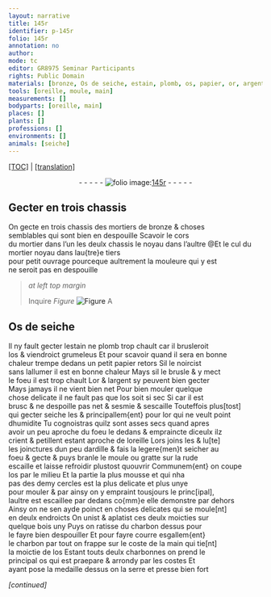 ```yaml
---
layout: narrative
title: 145r
identifier: p-145r
folio: 145r
annotation: no
author:
mode: tc
editor: GR8975 Seminar Participants
rights: Public Domain
materials: [bronze, Os de seiche, estain, plomb, os, papier, or, argent, lute, ardille, charbon]
tools: [oreille, moule, main]
measurements: []
bodyparts: [oreille, main]
places: []
plants: []
professions: []
environments: []
animals: [seiche]
---
```


<p><a href="{{ site.baseurl }}/diplomatic/" target="_blank">[TOC]</a> | <a href="{{ site.baseurl }}/texts/p-145r_tl/ target="_blank"">[translation]</a></p><div class="folio" align="center">- - - - - <a href="http://gallica.bnf.fr/ark:/12148/btv1b10500001g/f295.image" target="_blank"><img src="https://cu-mkp.github.io/2017-workshop-edition/assets/photo-icon.png" alt="folio image: " style="display:inline-block; margin-bottom:-3px;"/>145r</a> - - - - - </div>  
  

## Gecter en trois chassis

 
On gecte en trois chassis des mortiers de <span class="m">bronze</span> & choses<br/> semblables qui sont bien en despouille Scavoir le cors<br/> du mortier dans l’un <span class="del">les deulx chassis</span> <span class="add">le noyau dans l’aultre</span> @Et le <span class="add">cul du mortier</span> <span class="del">noyau</span> dans l<span class="del">au{tre}</span>e tiers<br/> <span class="del">pour petit ouvrage</span> pourceque aultrement la mouleure qui y est<br/> ne seroit pas en despouille
 
 
> *at left top margin*
> 
> 
> Inquire 
> *Figure*
> <a href="https://drive.google.com/open?id=0B9-oNrvWdlO5MXRaSldvRzY2UTg" target="_blank"><img src="https://cu-mkp.github.io/GR8975-edition/assets/photo-icon.png" alt="Figure" style="display:inline-block; margin-bottom:-3px;"/></a>
 A

 
 
  

## <span class="m">Os de <span class="al">seiche</span></span>

 
Il ny fault gecter l<span class="m">estain</span> ne <span class="m">plomb</span> trop chault car il brusleroit<br/> l<span class="m">os</span> & viendroict grumeleus Et pour scavoir quand il sera en bonne<br/> chaleur trempe dedans un petit <span class="m">papier</span> retors Sil le noircist<br/> sans lallumer il est en bonne chaleur Mays sil le brusle & y mect<br/> le foeu il est trop chault L<span class="m">or</span> & l<span class="m">argent</span> sy peuvent bien gecter<br/> Mays jamays il ne vient bien net Pour bien mouler quelque<br/> chose delicate il ne fault pas que l<span class="m">os</span> soit si sec <span class="del">Si</span> car il est<br/> brusc & ne despoille pas net & sesmie & sescaille Touteffois plus[tost]<br/> qui gecter <span class="al">seiche</span> les & principallem{ent} pour l<span class="m">or</span> qui ne veult point<br/> dhumidite Tu cognoistras quilz sont asses secs quand apres<br/> avoir un peu aproche du foeu le dedans & empraincte diceulx ilz<br/> crient & petillent estant aproche de l<span class="tl"><span class="bp">oreille</span></span> Lors joins les & <span class="m">lu[te]</span><br/> les joinctures dun peu d<span class="m">ardille</span> & fais la legere{men}t seicher au<br/> foeu & gecte & puys branle le <span class="tl">moule</span> ou gratte sur la rude<br/> escaille et laisse refroidir plustost quouvrir Communem{ent} on coupe<br/> l<span class="m">os</span> par le milieu Et la partie la plus mousse et qui nha<br/> pas des demy cercles  est la plus delicate et plus unye<br/> pour mouler & par ainsy on y empraint tousjours le princ[ipal],<br/> laultre est escaillee par dedans co{mm}e elle demonstre par dehors<br/> Ainsy on ne sen ayde poinct en choses delicates qui se moule[nt]<br/> en deulx endroicts On unist & aplatist ces deulx moicties sur<br/> quelque bois uny Puys on ratisse du <span class="m">charbon</span> dessus pour<br/> le fayre bien despouiller Et pour fayre courre esgallem{ent}<br/> le <span class="m">charbon</span> par tout on frappe sur le coste de la <span class="tl"><span class="bp">main</span></span> qui tie[nt]<br/> la moictie de l<span class="m">os</span> Estant touts deulx charbonnes on prend le<br/> principal <span class="m">os</span> qui est praepare & arrondy par les costes Et<br/> ayant pose la medaille dessus on la serre et presse bien fort
 
*[continued]*
 
